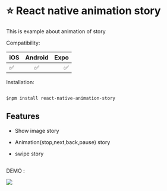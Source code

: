 # ⭐ React native animation story

This is example about animation of story

Compatibility:

| iOS | Android | Expo |
| :-- | :-----: | ---: |
| ✅  |   ✅    |   ✅ |

Installation:

```http

$npm install react-native-animation-story

```

## Features

- Show image story

- Animation(stop,next,back,pause) story

- swipe story

##

DEMO :

![](https://img001.prntscr.com/file/img001/0OlYNj1nR6-ztKJNGbz78A.png)
